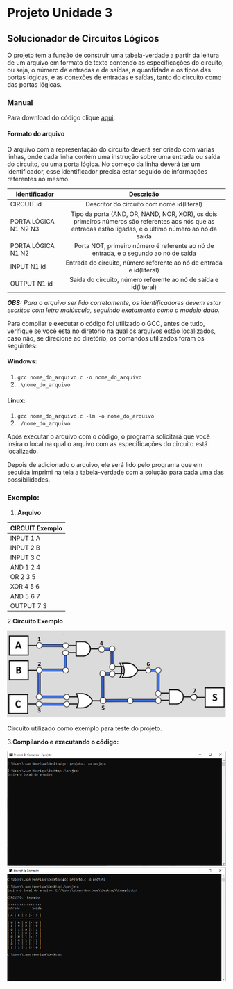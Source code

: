 ﻿
# Projeto Unidade 3

## Solucionador de Circuitos Lógicos

O projeto tem a função de construir uma tabela-verdade a
partir da leitura de um arquivo em formato de texto contendo 
as especificações do circuito, ou seja, o número de entradas 
e de saídas, a quantidade e os tipos das portas lógicas, e as 
conexões de entradas e saídas, tanto do circuito como das portas
lógicas.

### Manual 

Para download do código clique [aqui](https://github.com/LuanDHenrique/DCA_Projeto/blob/master/projeto_final.c).

#### Formato do arquivo
O arquivo com a representação do circuito deverá ser criado com 
várias linhas, onde cada linha contém uma instrução sobre uma 
entrada ou saída do circuito, ou uma porta lógica.
No começo da linha deverá ter um identificador, esse 
identificador precisa estar seguido de informações referentes
ao mesmo.

|Identificador                     |Descrição                                 |
|----------------------------------|:----------------------------------------:|
|CIRCUIT id                        |Descritor do circuito com nome id(literal)| 
|PORTA LÓGICA N1 N2 N3             |Tipo da porta (AND, OR, NAND, NOR, XOR), os dois primeiros números são referentes aos nós que as entradas estão ligadas, e o ultimo número ao nó da saída |
|PORTA LÓGICA N1 N2                |Porta NOT, primeiro número é referente ao nó de entrada, e o segundo ao nó de saída |
|INPUT N1 id                       |Entrada do circuito, número referente ao nó de entrada e id(literal) |
|OUTPUT N1 id                      |Saída do circuito, número referente ao nó de saída e id(literal) |


_**OBS:** Para o arquivo ser lido corretamente, os identificadores devem estar escritos com letra maiúscula, 
seguindo exatamente como o modelo dado._    

Para compilar e executar o código foi utilizado o GCC, antes
de tudo, verifique se você está no diretório na qual os arquivos
estão localizados, caso não, se direcione ao diretório, os
comandos utilizados foram os seguintes:

#### Windows:
1. `gcc nome_do_arquivo.c -o nome_do_arquivo`
2. `.\nome_do_arquivo`

#### Linux:
1. `gcc nome_do_arquivo.c -lm -o nome_do_arquivo`
2. `./nome_do_arquivo`

Após executar o arquivo com o código, o programa solicitará que
você insira o local na qual o arquivo com as especificações do
circuito está localizado.

Depois de adicionado o arquivo, ele será lido pelo programa que 
em sequida imprimi na tela a tabela-verdade com a solução para 
cada uma das possibilidades.

### Exemplo:
1. **Arquivo**

|CIRCUIT Exemplo|
|---------------|
|INPUT 1 A|
|INPUT 2 B|
|INPUT 3 C|
|AND 1 2 4|
|OR 2 3 5|
|XOR 4 5 6|
|AND 5 6 7|
|OUTPUT 7 S|

2.**Circuito Exemplo**

<img src="https://github.com/LuanDHenrique/DCA_Projeto/blob/master/Circuito_Exemplo.jpeg" alt="Exemplo">

Circuito utilizado como exemplo para teste do projeto.



3.**Compilando e executando o código:**

<img src="https://github.com/LuanDHenrique/DCA_Projeto/blob/master/compilando.PNG" alt="compilando">

<img src="https://github.com/LuanDHenrique/DCA_Projeto/blob/master/executando.PNG" alt="executando">


